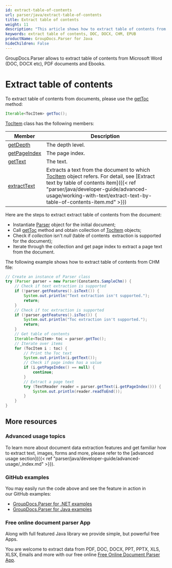 ```yaml
---
id: extract-table-of-contents
url: parser/java/extract-table-of-contents
title: Extract table of contents
weight: 11
description: "This article shows how to extract table of contents from Microsoft Word (DOC, DOCX etc), PDF documents and Ebooks (CHM, EPUB)."
keywords: extract table of contents, DOC, DOCX, CHM, EPUB
productName: GroupDocs.Parser for Java
hideChildren: False
---
```

GroupDocs.Parser allows to extract table of contents from Microsoft Word (DOC, DOCX etc), PDF documents and Ebooks.

# Extract table of contents

To extract table of contents from documents, please use the [getToc](https://apireference.groupdocs.com/java/parser/com.groupdocs.parser/Parser#getToc()) method:

```java
Iterable<TocItem> getToc();
```

[TocItem](https://apireference.groupdocs.com/java/parser/com.groupdocs.parser.data/TocItem) class has the following members:

| Member | Description |
| --- | --- |
| [getDepth](https://apireference.groupdocs.com/java/parser/com.groupdocs.parser.data/TocItem#getDepth()) | The depth level. |
| [getPageIndex](https://apireference.groupdocs.com/java/parser/com.groupdocs.parser.data/TocItem#getPageIndex()) | The page index. |
| [getText](https://apireference.groupdocs.com/java/parser/com.groupdocs.parser.data/TocItem#getText()) | The text. |
| [extractText](https://apireference.groupdocs.com/java/parser/com.groupdocs.parser.data/TocItem#extractText()) | Extracts a text from the document to which [TocItem](https://apireference.groupdocs.com/java/parser/com.groupdocs.parser.data/TocItem) object refers. For detail, see [Extract text by table of contents item]({{< ref "parser/java/developer-guide/advanced-usage/working-with-text/extract-text-by-table-of-contents-item.md" >}}) |

Here are the steps to extract extract table of contents from the document:

*   Instantiate [Parser](https://apireference.groupdocs.com/java/parser/com.groupdocs.parser/Parser) object for the initial document;
*   Call [getToc](https://apireference.groupdocs.com/java/parser/com.groupdocs.parser/Parser#getToc()) method and obtain collection of [TocItem](https://apireference.groupdocs.com/java/parser/com.groupdocs.parser.data/TocItem) objects;
*   Check if *collection* isn't *null* (table of contents  extraction is supported for the document);
*   Iterate through the collection and get page index to extract a page text from the document.

The following example shows how to extract table of contents from CHM file:

```java
// Create an instance of Parser class
try (Parser parser = new Parser(Constants.SampleChm)) {
    // Check if text extraction is supported
    if (!parser.getFeatures().isText()) {
        System.out.println("Text extraction isn't supported.");
        return;
    }
    // Check if toc extraction is supported
    if (!parser.getFeatures().isToc()) {
        System.out.println("Toc extraction isn't supported.");
        return;
    }
    // Get table of contents
    Iterable<TocItem> toc = parser.getToc();
    // Iterate over items
    for (TocItem i : toc) {
        // Print the Toc text
        System.out.println(i.getText());
        // Check if page index has a value
        if (i.getPageIndex() == null) {
            continue;
        }
        // Extract a page text
        try (TextReader reader = parser.getText(i.getPageIndex())) {
            System.out.println(reader.readToEnd());
        }
    }
}
```

## More resources

### Advanced usage topics

To learn more about document data extraction features and get familiar how to extract text, images, forms and more, please refer to the [advanced usage section]({{< ref "parser/java/developer-guide/advanced-usage/_index.md" >}}).

### GitHub examples

You may easily run the code above and see the feature in action in our GitHub examples:

*   [GroupDocs.Parser for .NET examples](https://github.com/groupdocs-parser/GroupDocs.Parser-for-.NET)    
*   [GroupDocs.Parser for Java examples](https://github.com/groupdocs-parser/GroupDocs.Parser-for-Java)    

### Free online document parser App

Along with full featured Java library we provide simple, but powerful free Apps.

You are welcome to extract data from PDF, DOC, DOCX, PPT, PPTX, XLS, XLSX, Emails and more with our free online [Free Online Document Parser App](https://products.groupdocs.app/parser).